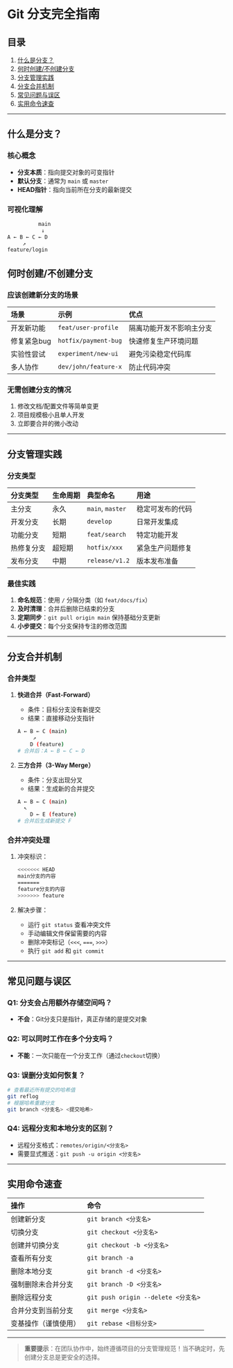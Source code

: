 # Git 分支完全指南

## 目录
1. [什么是分支？](#什么是分支)
2. [何时创建/不创建分支](#何时创建不创建分支)
3. [分支管理实践](#分支管理实践)
4. [分支合并机制](#分支合并机制)
5. [常见问题与误区](#常见问题与误区)
6. [实用命令速查](#实用命令速查)

---

## 什么是分支？
### 核心概念
- **分支本质**：指向提交对象的可变指针
- **默认分支**：通常为 `main` 或 `master`
- **HEAD指针**：指向当前所在分支的最新提交

### 可视化理解
```bash
          main
           ↓
A ← B ← C ← D
     ↗
feature/login
```



## 何时创建/不创建分支

### 应该创建新分支的场景

| 场景        | 示例                 | 优点                     |
| :---------- | :------------------- | :----------------------- |
| 开发新功能  | `feat/user-profile`  | 隔离功能开发不影响主分支 |
| 修复紧急bug | `hotfix/payment-bug` | 快速修复生产环境问题     |
| 实验性尝试  | `experiment/new-ui`  | 避免污染稳定代码库       |
| 多人协作    | `dev/john/feature-x` | 防止代码冲突             |

### 无需创建分支的情况

1. 修改文档/配置文件等简单变更
2. 项目规模极小且单人开发
3. 立即要合并的微小改动

------

## 分支管理实践

### 分支类型

| 分支类型   | 生命周期 | 典型命名         | 用途             |
| :--------- | :------- | :--------------- | :--------------- |
| 主分支     | 永久     | `main`, `master` | 稳定可发布的代码 |
| 开发分支   | 长期     | `develop`        | 日常开发集成     |
| 功能分支   | 短期     | `feat/search`    | 特定功能开发     |
| 热修复分支 | 超短期   | `hotfix/xxx`     | 紧急生产问题修复 |
| 发布分支   | 中期     | `release/v1.2`   | 版本发布准备     |

### 最佳实践

1. **命名规范**：使用 `/` 分隔分类（如 `feat/docs/fix`）
2. **及时清理**：合并后删除已结束的分支
3. **定期同步**：`git pull origin main` 保持基础分支更新
4. **小步提交**：每个分支保持专注的修改范围

------

## 分支合并机制

### 合并类型

1. **快进合并（Fast-Forward）**

   - 条件：目标分支没有新提交
   - 结果：直接移动分支指针

   ```bash
   A ← B ← C (main)
        ↗
       D (feature)
   # 合并后：A ← B ← C ← D
   ```

2. **三方合并（3-Way Merge）**

   - 条件：分支出现分叉
   - 结果：生成新的合并提交

   ```bash
   A ← B ← C (main)
     ↖
       D ← E (feature)
   # 合并后生成新提交 F
   ```

### 合并冲突处理

1. 冲突标识：

   ```bash
   <<<<<<< HEAD
   main分支的内容
   =======
   feature分支的内容
   >>>>>>> feature
   ```

2. 解决步骤：

   - 运行 `git status` 查看冲突文件
   - 手动编辑文件保留需要的内容
   - 删除冲突标记（`<<<`, `===`, `>>>`）
   - 执行 `git add` 和 `git commit`

------

## 常见问题与误区

### Q1: 分支会占用额外存储空间吗？

- **不会**：Git分支只是指针，真正存储的是提交对象

### Q2: 可以同时工作在多个分支吗？

- **不能**：一次只能在一个分支工作（通过`checkout`切换）

### Q3: 误删分支如何恢复？

```bash
# 查看最近所有提交的哈希值
git reflog
# 根据哈希重建分支
git branch <分支名> <提交哈希>
```

### Q4: 远程分支和本地分支的区别？

- 远程分支格式：`remotes/origin/<分支名>`
- 需要显式推送：`git push -u origin <分支名>`

------

## 实用命令速查

| 操作                 | 命令                                |
| :------------------- | :---------------------------------- |
| 创建新分支           | `git branch <分支名>`               |
| 切换分支             | `git checkout <分支名>`             |
| 创建并切换分支       | `git checkout -b <分支名>`          |
| 查看所有分支         | `git branch -a`                     |
| 删除本地分支         | `git branch -d <分支名>`            |
| 强制删除未合并分支   | `git branch -D <分支名>`            |
| 删除远程分支         | `git push origin --delete <分支名>` |
| 合并分支到当前分支   | `git merge <分支名>`                |
| 变基操作（谨慎使用） | `git rebase <目标分支>`             |

------

> **重要提示**：在团队协作中，始终遵循项目的分支管理规范！当不确定时，先创建分支总是更安全的选择。